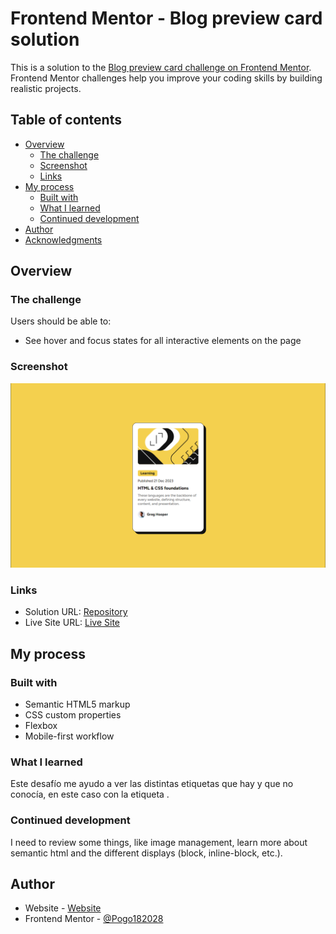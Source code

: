 # Frontend Mentor - Blog preview card solution

This is a solution to the [Blog preview card challenge on Frontend Mentor](https://www.frontendmentor.io/challenges/blog-preview-card-ckPaj01IcS). Frontend Mentor challenges help you improve your coding skills by building realistic projects.

## Table of contents

- [Overview](#overview)
  - [The challenge](#the-challenge)
  - [Screenshot](#screenshot)
  - [Links](#links)
- [My process](#my-process)
  - [Built with](#built-with)
  - [What I learned](#what-i-learned)
  - [Continued development](#continued-development)
- [Author](#author)
- [Acknowledgments](#acknowledgments)

## Overview

### The challenge

Users should be able to:

- See hover and focus states for all interactive elements on the page

### Screenshot

![Overview](./images/Overview.png)

### Links

- Solution URL: [Repository](https://github.com/Pogo182028/Blog-Preview-Card)
- Live Site URL: [Live Site](https://frontendmentor-blogpreviewcard182028.netlify.app)

## My process

### Built with

- Semantic HTML5 markup
- CSS custom properties
- Flexbox
- Mobile-first workflow

### What I learned

Este desafío me ayudo a ver las distintas etiquetas que hay y que no conocía, en este caso con la etiqueta <time>.

### Continued development

I need to review some things, like image management, learn more about semantic html and the different displays (block, inline-block, etc.).

## Author

- Website - [Website](https://frontendmentor-blogpreviewcard182028.netlify.app)
- Frontend Mentor - [@Pogo182028](https://www.frontendmentor.io/profile/Pogo182028)
